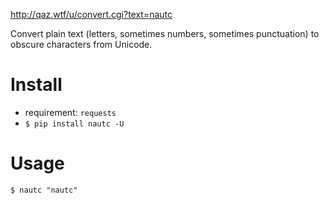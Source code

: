 <http://qaz.wtf/u/convert.cgi?text=nautc>

Convert plain text (letters, sometimes numbers, sometimes punctuation) to obscure characters from Unicode.


# Install

-   requirement: `requests`
-   `$ pip install nautc -U`


# Usage

`$ nautc "nautc"`
